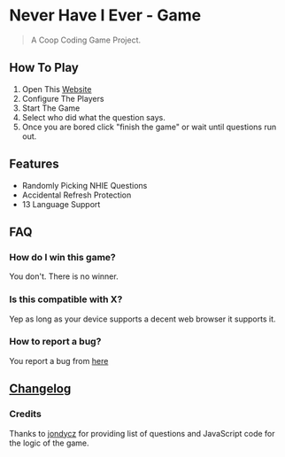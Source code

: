   
# Never Have I Ever - Game
> A Coop Coding Game Project.
## How To Play
1. Open This [Website](https://wilux-source.github.io/NHIE/)
2. Configure The Players
3. Start The Game
4. Select who did what the question says.
5. Once you are bored click "finish the game" or wait until questions run out.

## Features
 * Randomly Picking NHIE Questions
 * Accidental Refresh Protection
 * 13 Language Support

## FAQ

### How do I win this game?
You don't. There is no winner.

### Is this compatible with X?
Yep as long as your device supports a decent web browser it supports it.

### How to report a bug?
You report a bug from [here](https://github.com/WiLuX-Source/NHIE/issues)

## [Changelog](https://github.com/WiLuX-Source/NHIE/releases)

### Credits
Thanks to [jondycz](https://github.com/jondycz) for providing list of questions and JavaScript code for the logic of the game.
